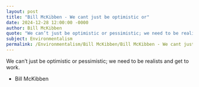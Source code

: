 ```yaml
---
layout: post
title: "Bill McKibben - We cant just be optimistic or"
date: 2024-12-28 12:00:00 -0000
author: Bill McKibben
quote: "We can’t just be optimistic or pessimistic; we need to be realists and get to work."
subject: Environmentalism
permalink: /Environmentalism/Bill McKibben/Bill McKibben - We cant just be optimistic or
---
```


We can’t just be optimistic or pessimistic; we need to be realists and get to work.

- Bill McKibben
